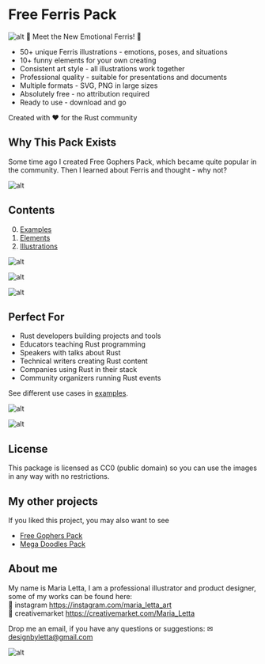 # Free Ferris Pack
![alt](/preview/main.png)
🦀 Meet the New Emotional Ferris! 🦀

- 50+ unique Ferris illustrations - emotions, poses, and situations
- 10+ funny elements for your own creating
- Consistent art style - all illustrations work together
- Professional quality - suitable for presentations and documents
- Multiple formats - SVG, PNG in large sizes
- Absolutely free - no attribution required
- Ready to use - download and go

Created with ❤️ for the Rust community

## Why This Pack Exists
Some time ago I created Free Gophers Pack, which became quite popular in the community. Then I learned about Ferris and thought - why not?

![alt](/preview/preview2.png)

## Contents
0. [Examples](/examples/)
1. [Elements](/elements/) 
2. [Illustrations](/illustrations/) 

![alt](/preview/preview3.png)

![alt](/preview/preview4.png)

![alt](/preview/preview5.png)

## Perfect For
- Rust developers building projects and tools
- Educators teaching Rust programming
- Speakers with talks about Rust
- Technical writers creating Rust content
- Companies using Rust in their stack
- Community organizers running Rust events

See different use cases in [examples](/examples/).

![alt](/examples/presentation4.png)

![alt](/examples/presentation9.png)

## License
This package is licensed as CC0 (public domain) so you can use the images in any way with no restrictions.

## My other projects
If you liked this project, you may also want to see 
- [Free Gophers Pack](https://github.com/MariaLetta/free-gophers-pack)
- [Mega Doodles Pack](https://github.com/MariaLetta/mega-doodles-pack)

## About me
My name is Maria Letta, I am a professional illustrator and product designer, some of my works can be found here:    
🦄 instagram https://instagram.com/maria_letta_art     
🎨 creativemarket https://creativemarket.com/Maria_Letta

Drop me an email, if you have any questions or suggestions:
✉ designbyletta@gmail.com

![alt](/examples/presentation10.png)